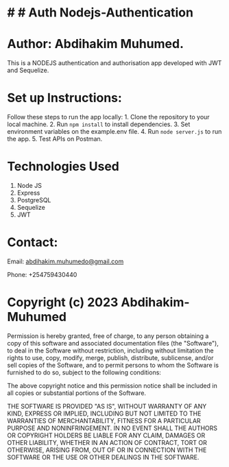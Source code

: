 # # # Auth Nodejs-Authentication
# Author: Abdihakim Muhumed.
This is a NODEJS authentication and authorisation app developed with JWT and Sequelize.
# Set up Instructions:
Follow these steps to run the app locally:
    1. Clone the repository to your local machine.
    2. Run `npm install` to install dependencies.
    3. Set environment variables on the example.env file.
    4. Run `node server.js` to run the app.
    5. Test APIs on Postman.
# Technologies Used
 1. Node JS
 2. Express
 3. PostgreSQL
 4. Sequelize
 5. JWT
 # Contact:

 Email: abdihakim.muhumedo@gmail.com 

 Phone: +254759430440

 # Copyright (c) 2023 Abdihakim-Muhumed

 Permission is hereby granted, free of charge, to any person obtaining a copy of this software and associated documentation files (the "Software"), to deal in the Software without restriction, including without limitation the rights to use, copy, modify, merge, publish, distribute, sublicense, and/or sell copies of the Software, and to permit persons to whom the Software is furnished to do so, subject to the following conditions:

The above copyright notice and this permission notice shall be included in all copies or substantial portions of the Software.

THE SOFTWARE IS PROVIDED "AS IS", WITHOUT WARRANTY OF ANY KIND, EXPRESS OR IMPLIED, INCLUDING BUT NOT LIMITED TO THE WARRANTIES OF MERCHANTABILITY, FITNESS FOR A PARTICULAR PURPOSE AND NONINFRINGEMENT. IN NO EVENT SHALL THE AUTHORS OR COPYRIGHT HOLDERS BE LIABLE FOR ANY CLAIM, DAMAGES OR OTHER LIABILITY, WHETHER IN AN ACTION OF CONTRACT, TORT OR OTHERWISE, ARISING FROM, OUT OF OR IN CONNECTION WITH THE SOFTWARE OR THE USE OR OTHER DEALINGS IN THE SOFTWARE.
